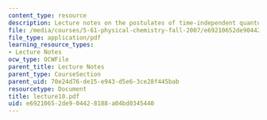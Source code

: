 ```yaml
---
content_type: resource
description: Lecture notes on the postulates of time-independent quantum mechanics.
file: /media/courses/5-61-physical-chemistry-fall-2007/e69210652de904428188a04bd0345440_lecture10.pdf
file_type: application/pdf
learning_resource_types:
- Lecture Notes
ocw_type: OCWFile
parent_title: Lecture Notes
parent_type: CourseSection
parent_uid: 70e24d76-de15-e943-d5e6-3ce28f445bab
resourcetype: Document
title: lecture10.pdf
uid: e6921065-2de9-0442-8188-a04bd0345440
---
```

